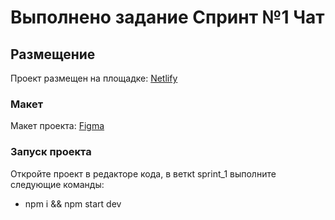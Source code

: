# Выполнено задание Спринт №1 Чат

## Размещение

Проект размещен на площадке: [Netlify](https://chat-z.netlify.app/)

### Макет

Макет проекта: [Figma](https://www.figma.com/file/jF5fFFzgGOxQeB4CmKWTiE/Chat_external_link?type=design&node-id=0-1&mode=design&t=gvBURKKvvc2gEm7k-0)

### Запуск проекта

Откройте проект в редакторе кода, в веткt sprint_1 выполните следующие команды:

- npm i && npm start dev
